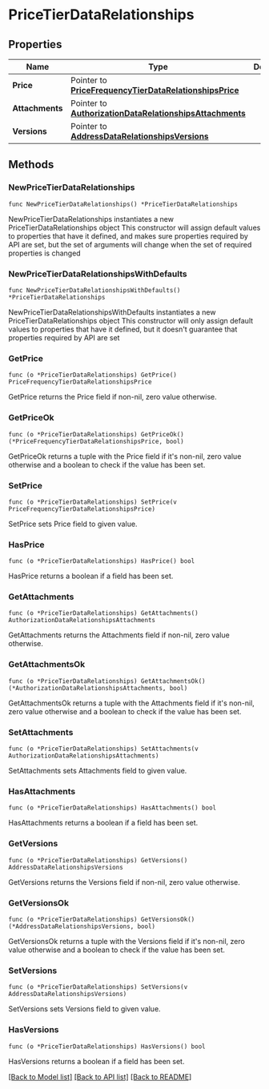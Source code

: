 # PriceTierDataRelationships

## Properties

Name | Type | Description | Notes
------------ | ------------- | ------------- | -------------
**Price** | Pointer to [**PriceFrequencyTierDataRelationshipsPrice**](PriceFrequencyTierDataRelationshipsPrice.md) |  | [optional] 
**Attachments** | Pointer to [**AuthorizationDataRelationshipsAttachments**](AuthorizationDataRelationshipsAttachments.md) |  | [optional] 
**Versions** | Pointer to [**AddressDataRelationshipsVersions**](AddressDataRelationshipsVersions.md) |  | [optional] 

## Methods

### NewPriceTierDataRelationships

`func NewPriceTierDataRelationships() *PriceTierDataRelationships`

NewPriceTierDataRelationships instantiates a new PriceTierDataRelationships object
This constructor will assign default values to properties that have it defined,
and makes sure properties required by API are set, but the set of arguments
will change when the set of required properties is changed

### NewPriceTierDataRelationshipsWithDefaults

`func NewPriceTierDataRelationshipsWithDefaults() *PriceTierDataRelationships`

NewPriceTierDataRelationshipsWithDefaults instantiates a new PriceTierDataRelationships object
This constructor will only assign default values to properties that have it defined,
but it doesn't guarantee that properties required by API are set

### GetPrice

`func (o *PriceTierDataRelationships) GetPrice() PriceFrequencyTierDataRelationshipsPrice`

GetPrice returns the Price field if non-nil, zero value otherwise.

### GetPriceOk

`func (o *PriceTierDataRelationships) GetPriceOk() (*PriceFrequencyTierDataRelationshipsPrice, bool)`

GetPriceOk returns a tuple with the Price field if it's non-nil, zero value otherwise
and a boolean to check if the value has been set.

### SetPrice

`func (o *PriceTierDataRelationships) SetPrice(v PriceFrequencyTierDataRelationshipsPrice)`

SetPrice sets Price field to given value.

### HasPrice

`func (o *PriceTierDataRelationships) HasPrice() bool`

HasPrice returns a boolean if a field has been set.

### GetAttachments

`func (o *PriceTierDataRelationships) GetAttachments() AuthorizationDataRelationshipsAttachments`

GetAttachments returns the Attachments field if non-nil, zero value otherwise.

### GetAttachmentsOk

`func (o *PriceTierDataRelationships) GetAttachmentsOk() (*AuthorizationDataRelationshipsAttachments, bool)`

GetAttachmentsOk returns a tuple with the Attachments field if it's non-nil, zero value otherwise
and a boolean to check if the value has been set.

### SetAttachments

`func (o *PriceTierDataRelationships) SetAttachments(v AuthorizationDataRelationshipsAttachments)`

SetAttachments sets Attachments field to given value.

### HasAttachments

`func (o *PriceTierDataRelationships) HasAttachments() bool`

HasAttachments returns a boolean if a field has been set.

### GetVersions

`func (o *PriceTierDataRelationships) GetVersions() AddressDataRelationshipsVersions`

GetVersions returns the Versions field if non-nil, zero value otherwise.

### GetVersionsOk

`func (o *PriceTierDataRelationships) GetVersionsOk() (*AddressDataRelationshipsVersions, bool)`

GetVersionsOk returns a tuple with the Versions field if it's non-nil, zero value otherwise
and a boolean to check if the value has been set.

### SetVersions

`func (o *PriceTierDataRelationships) SetVersions(v AddressDataRelationshipsVersions)`

SetVersions sets Versions field to given value.

### HasVersions

`func (o *PriceTierDataRelationships) HasVersions() bool`

HasVersions returns a boolean if a field has been set.


[[Back to Model list]](../README.md#documentation-for-models) [[Back to API list]](../README.md#documentation-for-api-endpoints) [[Back to README]](../README.md)


